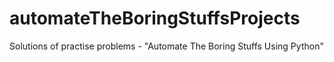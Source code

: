 # automateTheBoringStuffsProjects

Solutions of practise problems - "Automate The Boring Stuffs Using Python"
